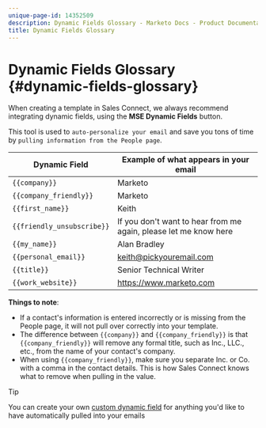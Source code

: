 ```yaml
---
unique-page-id: 14352509
description: Dynamic Fields Glossary - Marketo Docs - Product Documentation
title: Dynamic Fields Glossary
---
```


# Dynamic Fields Glossary {#dynamic-fields-glossary}

When creating a template in Sales Connect, we always recommend integrating dynamic fields, using the **MSE Dynamic Fields** button.

This tool is used to `auto-personalize your email` and save you tons of time by `pulling information from the People page`.

| Dynamic Field | Example of what appears in your email |
|---|---|
| `{{company}}` | Marketo |
| `{{company_friendly}}` | Marketo |
| `{{first_name}}` | Keith |
| `{{friendly_unsubscribe}}` | If you don't want to hear from me again, please let me know here |
| `{{my_name}}` | Alan Bradley |
| `{{personal_email}}` | keith@pickyouremail.com |
| `{{title}}` | Senior Technical Writer |
| `{{work_website}}` | https://www.marketo.com |

**Things to note**:

* If a contact's information is entered incorrectly or is missing from the People page, it will not pull over correctly into your template.
* The difference between `{{company}}` and `{{company_friendly}}` is that `{{company_friendly}}` will remove any formal title, such as Inc., LLC., etc., from the name of your contact's company.
* When using `{{company_friendly}}`, make sure you separate Inc. or Co. with a comma in the contact details. This is how Sales Connect knows what to remove when pulling in the value.

>[!TIP]
>
>You can create your own [custom dynamic field](/help/marketo/product-docs/marketo-sales-connect/templates/dynamic-fields/create-custom-dynamic-fields.md) for anything you'd like to have automatically pulled into your emails
